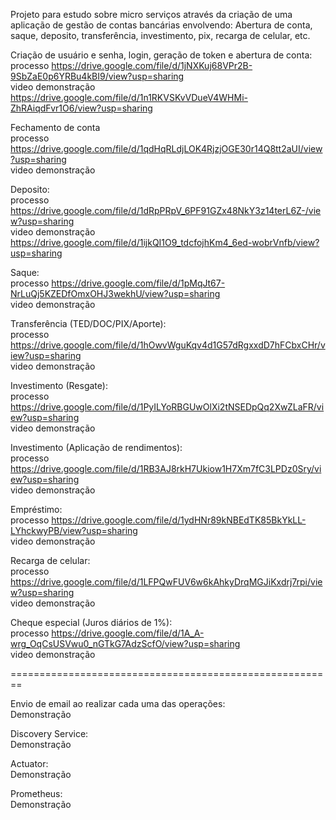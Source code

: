 Projeto para estudo sobre micro serviços através da criação de uma aplicação de gestão de contas bancárias envolvendo:
Abertura de conta, saque, deposito, transferência, investimento, pix, recarga de celular, etc.


Criação de usuário e senha, login, geração de token e abertura de conta: <br>
processo https://drive.google.com/file/d/1jNXKuj68VPr2B-9SbZaE0p6YRBu4kBI9/view?usp=sharing <br>
video demonstração https://drive.google.com/file/d/1n1RKVSKvVDueV4WHMi-ZhRAiqdFvr1O6/view?usp=sharing

Fechamento de conta <br>
processo https://drive.google.com/file/d/1qdHqRLdjLOK4RjzjOGE30r14Q8tt2aUI/view?usp=sharing <br>
video demonstração

Deposito: <br>
processo https://drive.google.com/file/d/1dRpPRpV_6PF91GZx48NkY3z14terL6Z-/view?usp=sharing <br>
video demonstração https://drive.google.com/file/d/1ijkQI1O9_tdcfojhKm4_6ed-wobrVnfb/view?usp=sharing

Saque: <br>
processo https://drive.google.com/file/d/1pMqJt67-NrLuQj5KZEDfOmxOHJ3wekhU/view?usp=sharing <br>
video demonstração 

Transferência (TED/DOC/PIX/Aporte): <br>
processo https://drive.google.com/file/d/1hOwvWguKqv4d1G57dRgxxdD7hFCbxCHr/view?usp=sharing <br>
video demonstração 

Investimento (Resgate): <br>
processo https://drive.google.com/file/d/1PyILYoRBGUwOlXi2tNSEDpQq2XwZLaFR/view?usp=sharing <br>
video demonstração 

Investimento (Aplicação de rendimentos): <br>
processo https://drive.google.com/file/d/1RB3AJ8rkH7Ukiow1H7Xm7fC3LPDz0Sry/view?usp=sharing <br>
video demonstração

Empréstimo: <br>
processo https://drive.google.com/file/d/1ydHNr89kNBEdTK85BkYkLL-LYhckwyPB/view?usp=sharing <br>
video demonstração 

Recarga de celular:  <br>
processo https://drive.google.com/file/d/1LFPQwFUV6w6kAhkyDrqMGJiKxdrj7rpi/view?usp=sharing <br>
video demonstração 

Cheque especial (Juros diários de 1%): <br>
processo https://drive.google.com/file/d/1A_A-wrg_OqCsUSVwu0_nGTkG7AdzScfO/view?usp=sharing <br>
video demonstração


======================================================== <br>
 
Envio de email ao realizar cada uma das operações: <br>
Demonstração <br>

Discovery Service: <br>
Demonstração <br>

Actuator: <br>
Demonstração <br>

Prometheus: <br>
Demonstração <br>













